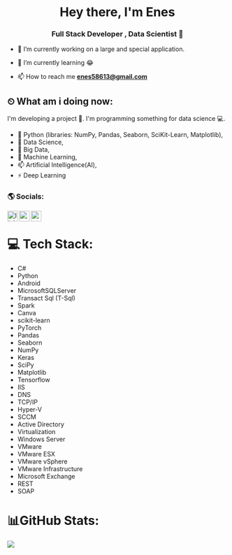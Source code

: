 <h1 align="center">Hey there, I'm Enes</h1>
<h3 align="center">Full Stack Developer , Data Scientist 🚀</h3>

- 🔭 I’m currently working on a large and special application.

- 🌱 I’m currently learning 😂

- 📫 How to reach me **enes58613@gmail.com**

## ⏲ What am i doing now:
I'm developing a project 🚀.
I'm programming something for data science 💻.

- 🔭 Python (libraries: NumPy, Pandas, Seaborn, SciKit-Learn, Matplotlib),
- 🌱 Data Science,
- 💬 Big Data,
- 👯 Machine Learning,
- 📫 Artificial Intelligence(AI),
- ⚡ Deep Learning

### 🌎 Socials:

[<img align="left" alt="linkedin | LinkedIn" width="24px" src="https://raw.githubusercontent.com/peterthehan/peterthehan/master/assets/linkedin.svg" />][linkedin]
[<img align="left" height="24" width="24" src="https://cdn.jsdelivr.net/npm/simple-icons@v4/icons/instagram.svg" />][instagram]
[<img align="left" height="24" width="24" src="https://cdn.jsdelivr.net/npm/simple-icons@v4/icons/gmail.svg" />][gmail]
</br>
# 💻 Tech Stack:
- C#
- Python
- Android
- MicrosoftSQLServer
- Transact Sql (T-Sql)
- Spark
- Canva
- scikit-learn
- PyTorch
- Pandas
- Seaborn
- NumPy
- Keras
- SciPy
- Matplotlib
- Tensorflow
- IIS
- DNS
- TCP/IP
- Hyper-V
- SCCM
- Active Directory
- Virtualization
- Windows Server
- VMware
- VMware ESX
- VMware vSphere
- VMware Infrastructure
- Microsoft Exchange
- REST
- SOAP



# 📊GitHub Stats:
![](https://github-readme-stats.vercel.app/api?username=enesgokdemir&theme=ayu-mirage&hide_border=false&include_all_commits=false&count_private=false)<br/>

[instagram]: https://www.instagram.com/enes.gokdemir
[linkedin]: https://www.linkedin.com/in/enes-gökdemir/
[medium]: https://medium.com/@enes58613/
[gmail]: mailto:enes58613@gmail.com
